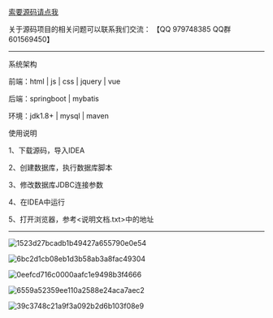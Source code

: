 
[索要源码请点我](http://mp.weixin.qq.com/mp/appmsgalbum?__biz=MzkwMDY3MTY0Nw==&action=getalbum&album_id=3423120253595582465&scene=173&subscene=&sessionid=svr_dbd799d91a1&enterid=1713666527&from_msgid=&from_itemidx=&count=3&nolastread=1#wechat_redirect)

关于源码项目的相关问题可以联系我们交流： 【QQ 979748385 QQ群 601569450】 

***************************************************************

系统架构

前端：html | js | css | jquery | vue

后端：springboot | mybatis

环境：jdk1.8+ | mysql | maven

使用说明

1、下载源码，导入IDEA

2、创建数据库，执行数据库脚本

3、修改数据库JDBC连接参数

4、在IDEA中运行

5、打开浏览器，参考<说明文档.txt>中的地址

***************************************************************

![1523d27bcadb1b49427a655790e0e54](https://github.com/hjsdjko/springbootw3o95/assets/120558513/ce4b2195-2200-4f62-8c51-0e8a34439ab5)

![6bc2d1cb08eb1d3b58ab3a8fac49304](https://github.com/hjsdjko/springbootw3o95/assets/120558513/89afbbea-afd9-45dd-9b50-405e5828c625)

![0eefcd716c0000aafc1e9498b3f4666](https://github.com/hjsdjko/springbootw3o95/assets/120558513/dd5f9bf2-13c0-4e7e-a21b-cae82d691a54)

![6559a52359ee110a2588e24aca7aec2](https://github.com/hjsdjko/springbootw3o95/assets/120558513/0def940a-8d45-48a0-9136-5f38ef037bc9)

![39c3748c21a9f3a092b2d6b103f08e9](https://github.com/hjsdjko/springbootw3o95/assets/120558513/43991b63-d206-4ca9-a520-2e9050bd332b)
